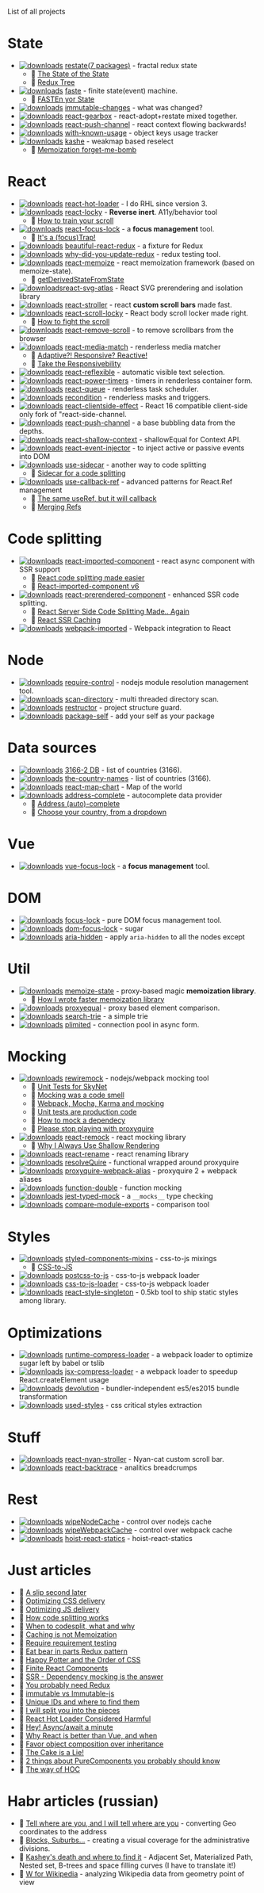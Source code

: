 List of all projects

# State
 * [![downloads](https://badgen.net/npm/dm/react-redux-restate)](https://www.npmtrends.com/react-redux-restate) [restate(7 packages)](https://github.com/theKashey/restate) - fractal redux state 
    * 📖 [The State of the State](https://blog.cloudboost.io/the-state-of-the-state-of-the-state-f93c8bdc6b1b)    
    * 📖 [Redux Tree](https://hackernoon.com/restate-the-story-of-redux-tree-27d8c5d1040a)
 * [![downloads](https://badgen.net/npm/dm/faste)](https://www.npmtrends.com/faste) [faste](https://github.com/theKashey/faste) - finite state(event) machine.
    * 📖 [FASTEn yor State](https://medium.com/@antonkorzunov/fasten-your-state-9fb9f9b44f30) 
 * [![downloads](https://badgen.net/npm/dm/immutable-changes)](https://www.npmtrends.com/immutable-changes) [immutable-changes](https://github.com/theKashey/immutable-changes) - what was changed?
 * [![downloads](https://badgen.net/npm/dm/react-gearbox)](https://www.npmtrends.com/react-gearbox) [react-gearbox](https://github.com/theKashey/react-gearbox) - react-adopt+restate mixed together.
 * [![downloads](https://badgen.net/npm/dm/react-push-channel)](https://www.npmtrends.com/react-push-channel) [react-push-channel](https://github.com/theKashey/react-push-channel) - react context flowing backwards!
 * [![downloads](https://badgen.net/npm/dm/with-known-usage)](https://www.npmtrends.com/with-known-usage) [with-known-usage](https://github.com/theKashey/with-known-usage) - object keys usage tracker
  * [![downloads](https://badgen.net/npm/dm/kashe)](https://www.npmtrends.com/kashe) [kashe](https://github.com/theKashey/kashe) - weakmap based reselect
    * 📖 [Memoization forget-me-bomb](https://dev.to/thekashey/memoization-forget-me-bomb-34kh)

# React
 * [![downloads](https://badgen.net/npm/dm/react-hot-loader)](https://www.npmtrends.com/react-hot-loader) [react-hot-loader](https://github.com/gaearon/react-hot-loader) - I do RHL since version 3.
 * [![downloads](https://badgen.net/npm/dm/react-locky)](https://www.npmtrends.com/react-locky) [react-locky](https://github.com/theKashey/react-locky) - __Reverse inert__. A11y/behavior tool 
    * 📖 [How to train your scroll](https://hackernoon.com/how-to-train-a-your-scroll-c9edcf28dbfa)
 * [![downloads](https://badgen.net/npm/dm/react-focus-lock)](https://www.npmtrends.com/react-focus-lock) [react-focus-lock](https://github.com/theKashey/react-focus-lock) - a __focus management__ tool. 
    * 📖 [It's a (focus)Trap!](https://hackernoon.com/its-a-focus-trap-699a04d66fb5)
 * [![downloads](https://badgen.net/npm/dm/beautiful-react-redux)](https://www.npmtrends.com/beautiful-react-redux) [beautiful-react-redux](https://github.com/theKashey/beautiful-react-redux) - a fixture for Redux
  * [![downloads](https://badgen.net/npm/dm/why-did-you-update-redux)](https://www.npmtrends.com/why-did-you-update-redux) [why-did-you-update-redux](https://github.com/theKashey/why-did-you-update-redux) - redux testing tool.
 * [![downloads](https://badgen.net/npm/dm/react-memoize)](https://www.npmtrends.com/react-memoize) [react-memoize](https://github.com/theKashey/react-memoize) - react memoization framework (based on memoize-state).
    * 📖 [getDerivedStateFromState](https://itnext.io/getderivedstatefromstate-making-complex-things-simpler-4450115e49d6)
 * [![downloads](https://badgen.net/npm/dm/react-svg-atlas)](https://www.npmtrends.com/react-svg-atlas)[react-svg-atlas](https://github.com/theKashey/) - React SVG prerendering and isolation library
 * [![downloads](https://badgen.net/npm/dm/react-stroller)](https://www.npmtrends.com/react-stroller) [react-stroller](https://github.com/theKashey/React-stroller) - react __custom scroll bars__ made fast. 
 * [![downloads](https://badgen.net/npm/dm/react-scroll-locky)](https://www.npmtrends.com/react-scroll-locky) [react-scroll-locky](https://github.com/theKashey/react-scroll-locky) - React body scroll locker made right.
    * 📖 [How to fight the <body> scroll](https://medium.com/react-camp/how-to-fight-the-body-scroll-2b00267b37ac)
 * [![downloads](https://badgen.net/npm/dm/react-remove-scroll)](https://www.npmtrends.com/react-remove-scroll) [react-remove-scroll](https://github.com/theKashey/react-remove-scroll) - to remove scrollbars from the browser   
 * [![downloads](https://badgen.net/npm/dm/react-media-match)](https://www.npmtrends.com/react-media-match) [react-media-match](https://github.com/theKashey/react-media-match) - renderless media matcher
   * 📖 [Adaptive?! Responsive? Reactive!](https://medium.com/@antonkorzunov/adaptive-responsive-reactive-62fb938d6191)
   * 📖 [Take the Responsivebility](https://dev.to/thekashey/take-the-responsivebility-3m8f)
 * [![downloads](https://badgen.net/npm/dm/react-reflexible)](https://www.npmtrends.com/react-reflexible) [react-reflexible](https://github.com/theKashey/react-reflexible) - automatic visible text selection.
 * [![downloads](https://badgen.net/npm/dm/react-power-timers)](https://www.npmtrends.com/react-power-timers) [react-power-timers](https://github.com/theKashey/react-power-timers) - timers in renderless container form.
 * [![downloads](https://badgen.net/npm/dm/react-queue)](https://www.npmtrends.com/react-queue) [react-queue](https://github.com/theKashey/react-queue) - renderless task scheduler.
 * [![downloads](https://badgen.net/npm/dm/recondition)](https://www.npmtrends.com/recondition) [recondition](https://github.com/theKashey/recondition) - renderless masks and triggers.
 * [![downloads](https://badgen.net/npm/dm/react-clientside-effect)](https://www.npmtrends.com/react-clientside-effect) [react-clientside-effect](https://github.com/theKashey/react-clientside-effect) - React 16 compatible client-side only fork of "react-side-channel.
 * [![downloads](https://badgen.net/npm/dm/react-push-channel)](https://www.npmtrends.com/react-push-channel) [react-push-channel](https://github.com/theKashey/react-push-channel) - a base bubbling data from the depths.  
 * [![downloads](https://badgen.net/npm/dm/react-shallow-context)](https://www.npmtrends.com/react-shallow-context) [react-shallow-context](https://github.com/theKashey/react-shallow-context) - shallowEqual for Context API.
 * [![downloads](https://badgen.net/npm/dm/react-event-injector)](https://www.npmtrends.com/react-event-injector) [react-event-injector](https://github.com/theKashey/react-event-injector) - to inject active or passive events into DOM
 * [![downloads](https://badgen.net/npm/dm/use-sidecar)](https://www.npmtrends.com/use-sidecar) [use-sidecar](https://github.com/theKashey/use-sidecar) - another way to code splitting
   * 📖 [Sidecar for a code splitting](https://dev.to/thekashey/sidecar-for-a-code-splitting-1o8g)
 * [![downloads](https://badgen.net/npm/dm/use-callback-ref)](https://www.npmtrends.com/use-callback-ref) [use-callback-ref](https://github.com/theKashey/use-callback-ref) - advanced patterns for React.Ref management
   * 📖 [The same useRef, but it will callback](https://dev.to/thekashey/the-same-useref-but-it-will-callback-8bo)
   * 📖 [Merging Refs](https://dev.to/thekashey/merging-refs-41l8)
   
# Code splitting
 * [![downloads](https://badgen.net/npm/dm/react-imported-component)](https://www.npmtrends.com/react-imported-component) [react-imported-component](https://github.com/theKashey/react-imported-component) - react async component with SSR support 
    * 📖 [React code splitting made easier](https://hackernoon.com/react-and-code-splitting-made-easy-f118befb5168)
    * 📖 [React-imported-component v6](https://dev.to/thekashey/react-imported-component-v6-4304)
 * [![downloads](https://badgen.net/npm/dm/react-prerendered-component)](https://www.npmtrends.com/react-prerendered-component) [react-prerendered-component](https://github.com/theKashey/react-prerendered-component) - enhanced SSR code splitting.
    * 📖 [React Server Side Code Splitting Made.. Again](https://medium.com/@antonkorzunov/react-server-side-code-splitting-made-again-a61f8cbbd64b)
    * 📖 [React SSR Caching](https://dev.to/thekashey/a-new-react-and-the-old-cache-15h5)
 * [![downloads](https://badgen.net/npm/dm/webpack-imported)](https://www.npmtrends.com/webpack-imported) [webpack-imported](https://github.com/theKashey/webpack-imported) - Webpack integration to React




# Node
 * [![downloads](https://badgen.net/npm/dm/require-control)](https://www.npmtrends.com/require-control) [require-control](https://github.com/theKashey/require-control) - nodejs module resolution management tool.
 * [![downloads](https://badgen.net/npm/dm/scan-directory)](https://www.npmtrends.com/scan-directory) [scan-directory](https://github.com/theKashey/scan-directory) - multi threaded directory scan.
 * [![downloads](https://badgen.net/npm/dm/restructor)](https://www.npmtrends.com/restructor) [restructor](https://github.com/theKashey/restructor) - project structure guard.
 * [![downloads](https://badgen.net/npm/dm/package-self)](https://www.npmtrends.com/package-self) [package-self](https://github.com/theKashey/package-self) - add your self as your package

# Data sources
 * [![downloads](https://badgen.net/npm/dm/iso3166-2-db)](https://www.npmtrends.com/iso3166-2-db) [3166-2 DB](esosedi/3166) - list of countries (3166).
 * [![downloads](https://badgen.net/npm/dm/the-country-names)](https://www.npmtrends.com/the-country-names) [the-country-names](https://github.com/theKashey/the-country-names) - list of countries (3166).
 * [![downloads](https://badgen.net/npm/dm/react-map-chart)](https://www.npmtrends.com/react-map-chart) [react-map-chart](https://github.com/theKashey/react-map-chart) - Map of the world
 * [![downloads](https://badgen.net/npm/dm/address-complete)](https://www.npmtrends.com/address-complete) [address-complete](https://github.com/theKashey/address-complete) - autocomplete data provider
    * 📖 [Address (auto)-complete](https://medium.com/@antonkorzunov/address-auto-complete-1bcda751d406)
    * 📖 [Choose your country, from a dropdown](https://medium.com/@antonkorzunov/choose-you-country-from-a-dropdown-def716a29e6c)

# Vue
 * [![downloads](https://badgen.net/npm/dm/vue-focus-lock)](https://www.npmtrends.com/vue-focus-lock) [vue-focus-lock](https://github.com/theKashey/vue-focus-lock) - a __focus management__ tool.

# DOM
 * [![downloads](https://badgen.net/npm/dm/focus-lock)](https://www.npmtrends.com/focus-lock) [focus-lock](https://github.com/theKashey/focus-lock) - pure DOM focus management tool.
 * [![downloads](https://badgen.net/npm/dm/dom-focus-lock)](https://www.npmtrends.com/dom-focus-lock) [dom-focus-lock](https://github.com/theKashey/dom-focus-lock) - sugar
 * [![downloads](https://badgen.net/npm/dm/aria-hidden)](https://www.npmtrends.com/aria-hidden) [aria-hidden](https://github.com/theKashey/aria-hidden) - apply `aria-hidden` to all the nodes except
 
 
# Util
 * [![downloads](https://badgen.net/npm/dm/memoize-state)](https://www.npmtrends.com/memoize-state) [memoize-state](https://github.com/theKashey/memoize-state) - proxy-based magic __memoization library__.
    * 📖 [How I wrote faster memoization library](https://itnext.io/how-i-wrote-the-worlds-fastest-react-memoization-library-535f89fc4a17)
 * [![downloads](https://badgen.net/npm/dm/proxyequal)](https://www.npmtrends.com/proxyequal) [proxyequal](https://github.com/theKashey/proxyequal) - proxy based element comparison.
 * [![downloads](https://badgen.net/npm/dm/search-trie)](https://www.npmtrends.com/search-trie) [search-trie](https://github.com/theKashey/search-trie) - a simple trie
 * [![downloads](https://badgen.net/npm/dm/plimited)](https://www.npmtrends.com/plimited) [plimited](https://github.com/theKashey/plimited) - connection pool in async form.   

# Mocking
 * [![downloads](https://badgen.net/npm/dm/rewiremock)](https://www.npmtrends.com/rewiremock) [rewiremock](https://github.com/theKashey/rewiremock) - nodejs/webpack mocking tool
    * 📖 [Unit Tests for SkyNet](https://itnext.io/unit-tests-for-skynet-written-in-js-6704265858a4)
    * 📖 [Mocking was a code smell](https://itnext.io/mocking-was-a-code-smell-7f93d8a5d6f2)
    * 📖 [Webpack, Mocha, Karma and mocking](https://itnext.io/adult-mocking-for-webpack-9b32eb0ca0d8)
    * 📖 [Unit tests are production code](https://medium.com/techtrument/unit-tests-are-production-code-d256d86f073e)
    * 📖 [How to mock a dependecy](https://itnext.io/how-to-mock-dependency-in-a-node-js-and-why-2ad4386f6587)    
    * 📖 [Please stop playing with proxyquire](https://dev.to/thekashey/please-stop-playing-with-proxyquire-11j4)
 * [![downloads](https://badgen.net/npm/dm/react-remock)](https://www.npmtrends.com/react-remock) [react-remock](https://github.com/theKashey/react-remock) - react mocking library
    * 📖 [Why I Always Use Shallow Rendering](https://medium.com/@antonkorzunov/why-i-always-use-shallow-rendering-a3a50da60942)    
 * [![downloads](https://badgen.net/npm/dm/react-rename)](https://www.npmtrends.com/react-rename) [react-rename](https://github.com/theKashey/react-rename) - react renaming library
 * [![downloads](https://badgen.net/npm/dm/resolveQuire)](https://www.npmtrends.com/resolveQuire) [resolveQuire](https://github.com/theKashey/resolveQuire) - functional wrapped around proxyquire
 * [![downloads](https://badgen.net/npm/dm/proxyquire-webpack-alias)](https://www.npmtrends.com/proxyquire-webpack-alias) [proxyquire-webpack-alias](https://github.com/theKashey/proxyquire-webpack-alias) - proxyquire 2 + webpack aliases
 * [![downloads](https://badgen.net/npm/dm/function-double)](https://www.npmtrends.com/function-double) [function-double](https://github.com/theKashey/function-double) - function mocking
 * [![downloads](https://badgen.net/npm/dm/jest-typed-mock)](https://www.npmtrends.com/jest-typed-mock) [jest-typed-mock](https://github.com/theKashey/jest-typed-mock) - a `__mocks__` type checking
 * [![downloads](https://badgen.net/npm/dm/compare-module-exports)](https://www.npmtrends.com/compare-module-exports) [compare-module-exports](https://github.com/theKashey/compare-module-exports) - comparison tool

# Styles
 * [![downloads](https://badgen.net/npm/dm/styled-components-mixins)](https://www.npmtrends.com/styled-components-mixins) [styled-components-mixins](https://github.com/theKashey/styled-components-mixins) - css-to-js mixings
    * 📖 [CSS-to-JS](https://itnext.io/css-to-js-1a2ac587df12)
 * [![downloads](https://badgen.net/npm/dm/postcss-to-js)](https://www.npmtrends.com/postcss-to-js) [postcss-to-js](https://github.com/theKashey/postcss-to-js) - css-to-js webpack loader
 * [![downloads](https://badgen.net/npm/dm/css-to-js-loader)](https://www.npmtrends.com/css-to-js-loader) [css-to-js-loader](https://github.com/theKashey/css-to-js-loader) - css-to-js webpack loader
 * [![downloads](https://badgen.net/npm/dm/react-style-singleton)](https://www.npmtrends.com/react-style-singleton) [react-style-singleton](https://github.com/theKashey/react-style-singleton) - 0.5kb tool to ship static styles among library.

# Optimizations
 * [![downloads](https://badgen.net/npm/dm/runtime-compress-loader)](https://www.npmtrends.com/runtime-compress-loader) [runtime-compress-loader](https://github.com/theKashey/runtime-compress-loader) - a webpack loader to optimize sugar left by babel or tslib
 * [![downloads](https://badgen.net/npm/dm/jsx-compress-loader)](https://www.npmtrends.com/jsx-compress-loader) [jsx-compress-loader](https://github.com/theKashey/jsx-compress-loader) - a webpack loader to speedup React.createElement usage
 * [![downloads](https://badgen.net/npm/dm/devolution)](https://www.npmtrends.com/devolution) [devolution](https://github.com/theKashey/devolution) - bundler-independent es5/es2015 bundle transformation
 * [![downloads](https://badgen.net/npm/dm/used-styles)](https://www.npmtrends.com/used-styles) [used-styles](https://github.com/theKashey/used-styles) - css critical styles extraction

# Stuff
 * [![downloads](https://badgen.net/npm/dm/react-nyan-stroller)](https://www.npmtrends.com/react-nyan-stroller) [react-nyan-stroller](https://github.com/theKashey/react-nyan-stroller) - Nyan-cat custom scroll bar.
 * [![downloads](https://badgen.net/npm/dm/react-backtrace)](https://www.npmtrends.com/react-backtrace) [react-backtrace](https://github.com/theKashey/react-backtrace) - analitics breadcrumps
 
# Rest
 * [![downloads](https://badgen.net/npm/dm/wipeNodeCache)](https://www.npmtrends.com/wipeNodeCache) [wipeNodeCache](https://github.com/theKashey/wipeNodeCache) - control over nodejs cache 
 * [![downloads](https://badgen.net/npm/dm/wipeWebpackCache)](https://www.npmtrends.com/wipeWebpackCache) [wipeWebpackCache](https://github.com/theKashey/wipeWebpackCache) - control over webpack cache 
 * [![downloads](https://badgen.net/npm/dm/hoist-react-statics)](https://www.npmtrends.com/hoist-react-statics) [hoist-react-statics](https://github.com/theKashey/hoist-react-statics) - hoist-react-statics


# Just articles
 * 📖 [A slip second later](https://dev.to/thekashey/end-game-a-split-second-later-15mc)
 * 📖 [Optimizing CSS delivery](https://dev.to/thekashey/optimising-css-delivery-57eh)
 * 📖 [Optimizing JS delivery](https://dev.to/thekashey/optimising-js-delivery-4h6l)
 * 📖 [How code splitting works](https://dev.to/thekashey/inside-the-code-split-169m)
 * 📖 [When to codesplit, what and why](https://dev.to/thekashey/code-splitting-what-when-and-why-59op)
 * 📖 [Caching is not Memoization](https://dev.to/thekashey/dejavu-caching-versus-memoization-298n)
 * 📖 [Require requirement testing](https://dev.to/thekashey/prefer-integration-tests-think-twice-1l6d)
 * 📖 [Eat bear in parts Redux pattern](https://dev.to/thekashey/eat-bear-in-parts-3f0o)
 * 📖 [Happy Potter and the Order of CSS](https://dev.to/thekashey/happy-potter-and-the-order-of-css-5ec)
 * 📖 [Finite React Components](https://dev.to/thekashey/infinite-war-995)
 * 📖 [SSR - Dependency mocking is the answer](https://medium.com/hackernoon/ssr-dependency-mocking-is-the-answer-d8d8c371aa94)
 * 📖 [You probably need Redux](https://medium.com/@antonkorzunov/you-probably-need-redux-e0c49ab4d98f)
 * 📖 [immutable vs Immutable-js](https://medium.com/@antonkorzunov/immutable-vs-immutable-js-d524bf515bcd)
 * 📖 [Unique IDs and where to find them](https://medium.com/@antonkorzunov/unique-ids-and-where-to-find-them-14020ddbc964)
 * 📖 [I will split you into the pieces](https://itnext.io/i-will-spilt-you-into-the-pieces-dfa1ae97bede)
 * 📖 [React Hot Loader Considered Harmful](https://codeburst.io/react-hot-loader-considered-harmful-321fe3b6ca74)
 * 📖 [Hey! Async/await a minute](https://medium.com/techtrument/hey-await-a-minute-6e574ec6492)
 * 📖 [Why React is better than Vue, and when](https://blog.cloudboost.io/why-react-is-better-than-vue-js-and-when-9545049652d8)
 * 📖 [Favor object composition over inheritance](https://hackernoon.com/favor-object-composition-over-class-inheritance-they-said-9f769659b6e)
 * 📖 [The Cake is a Lie!](https://hackernoon.com/the-cake-is-a-lie-f0210aab2ee3)
 * 📖 [2 things about PureComponents you probably should know](https://medium.com/@antonkorzunov/2-things-about-purecomponent-you-probable-should-know-b04844a90d4)
 * 📖 [The way of HOC](https://codeburst.io/the-way-of-higher-order-component-37fc937534a9)
 
 # Habr articles (russian)
  * 📖 [Tell where are you, and I will tell where are you](https://habr.com/post/268643/) - converting Geo coordinates to the address
  * 📖 [Blocks, Suburbs...](https://habr.com/post/253515/) - creating a visual coverage for the administrative divisions.
  * 📖 [Kashey's death and where to find it](https://habr.com/post/251871/) - Adjacent Set, Materialized Path, Nested set, B-trees and space filling curves (I have to translate it!)
  * 📖 [W for Wikipedia](https://habr.com/post/239925/) - analyzing Wikipedia data from geometry point of view 
